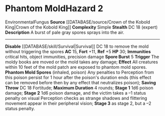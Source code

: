 ﻿---
ac: '15'
all_resistance: null
complexity: Simple
element: null
fortitude: '+11'
hardness: null
hazard_type: Environmental
hp: '30'
id: '246'
immunity:
- critical hits
- object immunities
- precision damage
level: '2'
name: Phantom Mold
rarity: Common
reflex: '+5'
resistance: null
rus_type_level: null
school: null
source: '[[DATABASE/source/Crown of the Kobold King|Crown of the Kobold King]]'
trait:
- '[[DATABASE/trait/Environmental|Environmental]]'
- '[[DATABASE/trait/Fungus|Fungus]]'
type: Hazard
weakness: null
will: null

---
# Phantom Mold<span class="item-type">Hazard 2</span>

<span class="item-trait">Environmental</span><span class="item-trait">Fungus</span>
**Source** [[DATABASE/source/Crown of the Kobold King|Crown of the Kobold King]]
**Complexity** Simple
**Stealth** DC 18 (expert)
**Description** A burst of pale gray spores sprays into the air.

---
**Disable** [[DATABASE/skill/Survival|Survival]] DC 18 to remove the mold without triggering the spores
**AC** 15, **Fort** +11, **Ref** +5
**HP** 30; **Immunities** critical hits, object immunities, precision damage
**Spore Burst** <span class="action-icon">5</span> **Trigger** The moldy books are moved or the mold takes any damage; **Effect** All creatures within 10 feet of the mold patch are exposed to phantom mold spores. 
**Phantom Mold Spores** (inhaled, poison) Any penalties to Perception from this poison persist for 1 hour after the poison's duration ends (this effect can be removed before then by any effect that neutralizes poison); **Saving Throw** DC 18 Fortitude; **Maximum Duration** 4 rounds; **Stage 1** 1d6 poison damage; **Stage 2** 1d6 poison damage, and the victim takes a –1 status penalty on visual Perception checks as strange shadows and flittering movement appear in their peripheral vision; **Stage 3** as stage 2, but a –2 status penalty.